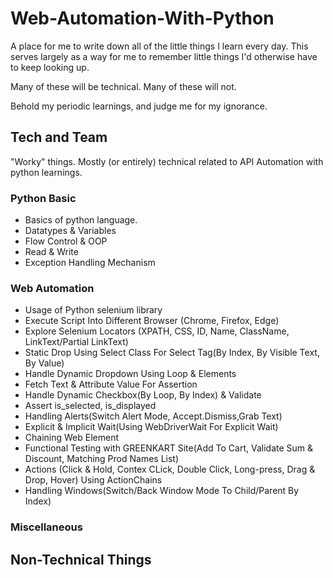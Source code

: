 # Web-Automation-With-Python

A place for me to write down all of the little things I learn every day. This serves largely as a way for me to remember little things I'd otherwise have to keep looking up.

Many of these will be technical. Many of these will not.

Behold my periodic learnings, and judge me for my ignorance.

## Tech and Team

"Worky" things. Mostly (or entirely) technical related to API Automation with python learnings.

### Python Basic

* Basics of python language.
* Datatypes & Variables
* Flow Control & OOP
* Read & Write
* Exception Handling Mechanism

### Web Automation

* Usage of Python selenium library
* Execute Script Into Different Browser (Chrome, Firefox, Edge)
* Explore Selenium Locators (XPATH, CSS, ID, Name, ClassName, LinkText/Partial LinkText)
* Static Drop Using Select Class For Select Tag(By Index, By Visible Text, By Value)
* Handle Dynamic Dropdown Using Loop & Elements
* Fetch Text & Attribute Value For Assertion
* Handle Dynamic Checkbox(By Loop, By Index) & Validate
* Assert is_selected, is_displayed
* Handling Alerts(Switch Alert Mode, Accept.Dismiss,Grab Text)
* Explicit & Implicit Wait(Using WebDriverWait For Explicit Wait)
* Chaining Web Element
* Functional Testing with GREENKART Site(Add To Cart, Validate Sum & Discount, Matching Prod Names List)
* Actions (Click & Hold, Contex CLick, Double Click, Long-press, Drag & Drop, Hover) Using ActionChains
* Handling Windows(Switch/Back Window Mode To Child/Parent By Index)


### Miscellaneous

## Non-Technical Things
